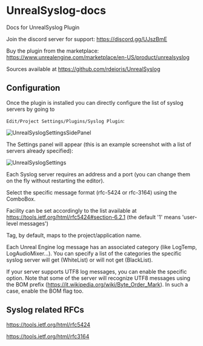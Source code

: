 # UnrealSyslog-docs
Docs for UnrealSyslog Plugin

Join the discord server for support: https://discord.gg/UJszBmE

Buy the plugin from the marketplace: https://www.unrealengine.com/marketplace/en-US/product/unrealsyslog

Sources available at https://github.com/rdeioris/UnrealSyslog

## Configuration

Once the plugin is installed you can directly configure the list of syslog servers by going to

```Edit/Project Settings/Plugins/Syslog Plugin```:

![UnrealSyslogSettingsSidePanel](Screenshots/UnrealSyslogSide.PNG?raw=true "UnrealSyslogSettingsSidePanel")

The Settings panel will appear (this is an example screenshot with a list of servers already specified):

![UnrealSyslogSettings](Screenshots/UnrealSyslogSettings.PNG?raw=true "UnrealSyslogSettings")

Each Syslog server requires an address and a port (you can change them on the fly without restarting the editor).

Select the specific message format (rfc-5424 or rfc-3164) using the ComboBox.

Facility can be set accordingly to the list available at https://tools.ietf.org/html/rfc5424#section-6.2.1 (the default '1' means 'user-level messages')

Tag, by default, maps to the project/application name.

Each Unreal Engine log message has an associated category (like LogTemp, LogAudioMixer...). You can specify a list of the categories the specific syslog server will get (WhiteList) or will not get (BlackList).

If your server supports UTF8 log messages, you can enable the specific option. Note that some of the server will recognize UTF8 messages using the BOM prefix (https://it.wikipedia.org/wiki/Byte_Order_Mark). In such a case, enable the BOM flag too.

## Syslog related RFCs

https://tools.ietf.org/html/rfc5424

https://tools.ietf.org/html/rfc3164
